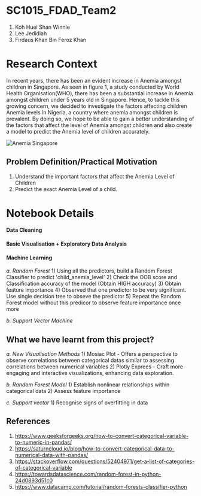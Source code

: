 # SC1015_FDAD_Team2
1. Koh Huei Shan Winnie
2. Lee Jedidiah
3. Firdaus Khan Bin Feroz Khan
   
# Research Context
 In recent years, there has been an evident increase in Anemia amongst children in Singapore. As seen in figure 1, a study conducted by World Health Organisation(WHO), there has been a substantial increase in Anemia amongst children under 5 years old in Singapore. Hence, to tackle this growing concern, we decided to investigate the factors affecting children Anemia levels in Nigeria, a country where anemia amongst children is prevalent. By doing so, we hope to be able to gain a better understanding of the factors that affect the level of Anemia amongst children and also create a model to predict the Anemia level of children accurately.
 
 ![Anemia Singapore](https://github.com/flumbles/SC1015_FDAD_Team2/assets/128465695/80ab85be-793c-4bfe-8da7-82bb0b061d94)


## Problem Definition/Practical Motivation
1) Understand the important factors that affect the Anemia Level of Children
2) Predict the exact Anemia Level of a child.

# Notebook Details

  #### Data Cleaning

  #### Basic Visualisation + Exploratory Data Analysis
  
  #### Machine Learning
  
  *a. Random Forest*
      1) Using all the predictors, build a Random Forest Classifier to predict 'child_anemia_level'
      2) Check the OOB score and Classification accuracy of the model (Obtain HIGH accuracy)
      3) Obtain feature importance
      4) Observed that one predictor to be very significant. Use single decision tree to obseve the predictor
      5) Repeat the Random Forest model without this predicor to observe feature importance once more

         
  *b. Support Vector Machine*

 ## What we have learnt from this project?
   
   *a. New Visualisation Methods*
      1) Mosiac Plot -  Offers a perspective to observe correlations between categorical datas similar to assessing correlations between numerical variables
      2) Plotly Exprees - Craft more engaging and interactive visualizations, enhancing data exploration.

      
   *b. Random Forest Model*
      1) Establish nonlinear relationships within categorical data
      2) Assess feature importance
      
   *c. Support vector*
      1) Recognise signs of overfitting in data 


  ## References
   1) https://www.geeksforgeeks.org/how-to-convert-categorical-variable-to-numeric-in-pandas/
   2) https://saturncloud.io/blog/how-to-convert-categorical-data-to-numerical-data-with-pandas/
   3) https://stackoverflow.com/questions/52404971/get-a-list-of-categories-of-categorical-variable
   4) https://towardsdatascience.com/random-forest-in-python-24d0893d51c0
   5) https://www.datacamp.com/tutorial/random-forests-classifier-python
      
